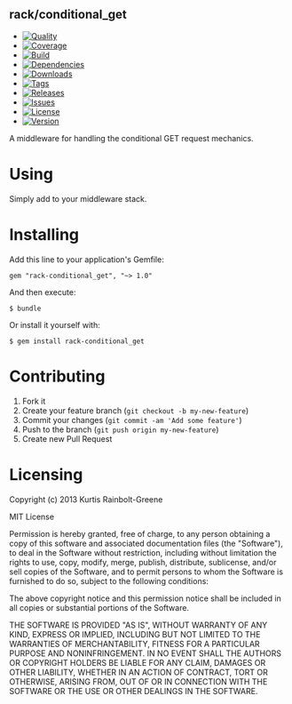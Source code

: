 rack/conditional_get
--------------------

- [![Quality](http://img.shields.io/codeclimate/github/krainboltgreene/rack-conditional_get.gem.svg?style=flat-square)](https://codeclimate.com/github/krainboltgreene/rack-conditional_get.gem)
- [![Coverage](http://img.shields.io/codeclimate/coverage/github/krainboltgreene/rack-conditional_get.gem.svg?style=flat-square)](https://codeclimate.com/github/krainboltgreene/rack-conditional_get.gem)
- [![Build](http://img.shields.io/travis-ci/krainboltgreene/rack-conditional_get.gem.svg?style=flat-square)](https://travis-ci.org/krainboltgreene/rack-conditional_get.gem)
- [![Dependencies](http://img.shields.io/gemnasium/krainboltgreene/rack-conditional_get.gem.svg?style=flat-square)](https://gemnasium.com/krainboltgreene/rack-conditional_get.gem)
- [![Downloads](http://img.shields.io/gem/dtv/rack-conditional_get.svg?style=flat-square)](https://rubygems.org/gems/rack-conditional_get)
- [![Tags](http://img.shields.io/github/tag/krainboltgreene/rack-conditional_get.gem.svg?style=flat-square)](http://github.com/krainboltgreene/rack-conditional_get.gem/tags)
- [![Releases](http://img.shields.io/github/release/krainboltgreene/rack-conditional_get.gem.svg?style=flat-square)](http://github.com/krainboltgreene/rack-conditional_get.gem/releases)
- [![Issues](http://img.shields.io/github/issues/krainboltgreene/rack-conditional_get.gem.svg?style=flat-square)](http://github.com/krainboltgreene/rack-conditional_get.gem/issues)
- [![License](http://img.shields.io/badge/license-MIT-brightgreen.svg?style=flat-square)](http://opensource.org/licenses/MIT)
- [![Version](http://img.shields.io/gem/v/rack-conditional_get.svg?style=flat-square)](https://rubygems.org/gems/rack-conditional_get)


A middleware for handling the conditional GET request mechanics.


Using
=====

Simply add to your middleware stack.


Installing
==========

Add this line to your application's Gemfile:

    gem "rack-conditional_get", "~> 1.0"

And then execute:

    $ bundle

Or install it yourself with:

    $ gem install rack-conditional_get


Contributing
============

  1. Fork it
  2. Create your feature branch (`git checkout -b my-new-feature`)
  3. Commit your changes (`git commit -am 'Add some feature'`)
  4. Push to the branch (`git push origin my-new-feature`)
  5. Create new Pull Request


Licensing
=========

Copyright (c) 2013 Kurtis Rainbolt-Greene

MIT License

Permission is hereby granted, free of charge, to any person obtaining
a copy of this software and associated documentation files (the
"Software"), to deal in the Software without restriction, including
without limitation the rights to use, copy, modify, merge, publish,
distribute, sublicense, and/or sell copies of the Software, and to
permit persons to whom the Software is furnished to do so, subject to
the following conditions:

The above copyright notice and this permission notice shall be
included in all copies or substantial portions of the Software.

THE SOFTWARE IS PROVIDED "AS IS", WITHOUT WARRANTY OF ANY KIND,
EXPRESS OR IMPLIED, INCLUDING BUT NOT LIMITED TO THE WARRANTIES OF
MERCHANTABILITY, FITNESS FOR A PARTICULAR PURPOSE AND
NONINFRINGEMENT. IN NO EVENT SHALL THE AUTHORS OR COPYRIGHT HOLDERS BE
LIABLE FOR ANY CLAIM, DAMAGES OR OTHER LIABILITY, WHETHER IN AN ACTION
OF CONTRACT, TORT OR OTHERWISE, ARISING FROM, OUT OF OR IN CONNECTION
WITH THE SOFTWARE OR THE USE OR OTHER DEALINGS IN THE SOFTWARE.
